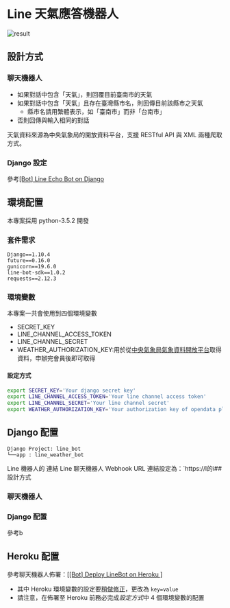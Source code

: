 # Line 天氣應答機器人

![result](http://i.imgur.com/OEYUfCZ.jpg?1)

## 設計方式

### 聊天機器人

* 如果對話中包含「天氣」，則回覆目前臺南市的天氣
* 如果對話中包含「天氣」且存在臺灣縣市名，則回傳目前該縣市之天氣
  * 縣市名請用繁體表示，如「臺南市」而非「台南市」
* 否則回傳與輸入相同的對話

天氣資料來源為中央氣象局的開放資料平台，支援 RESTful API 與 XML 兩種爬取方式。

### Django 設定

參考[[Bot] Line Echo Bot on Django](http://lee-w-blog.logdown.com/posts/1134898-line-echo-bot-on-django)

## 環境配置

本專案採用 python-3.5.2 開發

### 套件需求

```
Django==1.10.4
future==0.16.0
gunicorn==19.6.0
line-bot-sdk==1.0.2
requests==2.12.3
```

### 環境變數

本專案一共會使用到四個環境變數

* SECRET_KEY
* LINE_CHANNEL_ACCESS_TOKEN
* LINE_CHANNEL_SECRET
* WEATHER_AUTHORIZATION_KEY:用於從[中央氣象局氣象資料開放平台](http://opendata.cwb.gov.tw/usages)取得資料，申辦完會員後即可取得

#### 設定方式
```sh
export SECRET_KEY='Your django secret key'
export LINE_CHANNEL_ACCESS_TOKEN='Your line channel access token'
export LINE_CHANNEL_SECRET='Your line channel secret'
export WEATHER_AUTHORIZATION_KEY='Your authorization key of opendata platform'
```
## Django 配置

```
Django Project: line_bot
└──app : line_weather_bot
```

Line 機器人的 連結 Line 聊天機器人 Webhook URL 連結設定為：`https://l的i## 設計方式

### 聊天機器人

### Django 配置

參考b

## Heroku 配置

參考聊天機器人佈署：[\[[Bot] Deploy LineBot on Heroku \]](http://lee-w-blog.logdown.com/posts/1148021-deploy-linebot-on-heroku)
* 其中 Heroku 環境變數的設定要[稍做修正](https://devcenter.heroku.com/articles/config-vars)，更改為 `key=value`
* 請注意，在佈署至 Heroku 前務必完成*設定方式*中 4 個環境變數的配置
